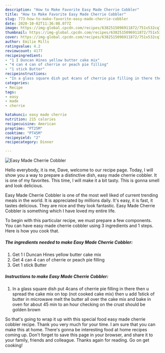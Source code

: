```yaml
---
description: "How to Make Favorite Easy Made Cherrie Cobbler"
title: "How to Make Favorite Easy Made Cherrie Cobbler"
slug: 773-how-to-make-favorite-easy-made-cherrie-cobbler
date: 2020-10-02T11:36:08.077Z
image: https://img-global.cpcdn.com/recipes/6382515096911872/751x532cq70/easy-made-cherrie-cobbler-recipe-main-photo.jpg
thumbnail: https://img-global.cpcdn.com/recipes/6382515096911872/751x532cq70/easy-made-cherrie-cobbler-recipe-main-photo.jpg
cover: https://img-global.cpcdn.com/recipes/6382515096911872/751x532cq70/easy-made-cherrie-cobbler-recipe-main-photo.jpg
author: Emilie Mills
ratingvalue: 4.2
reviewcount: 4177
recipeingredient:
- "1 I Duncan Hines yellow butter cake mix"
- "4 can 4 can of cherrie or peach pie filling"
- "1 stick Butter"
recipeinstructions:
- "In a glass square dish put 4cans of cherrie pie filling in there then u spread the cake mix on top (not cooked cake mix) then u add 1stick of butter in microwave melt the butter all over the cake mix and bake in oven for about 45 min to an hour checking on the crust should be golden brown"
categories:
- Recipe
tags:
- easy
- made
- cherrie

katakunci: easy made cherrie 
nutrition: 215 calories
recipecuisine: American
preptime: "PT25M"
cooktime: "PT45M"
recipeyield: "2"
recipecategory: Dinner

---
```



![Easy Made Cherrie Cobbler](https://img-global.cpcdn.com/recipes/6382515096911872/751x532cq70/easy-made-cherrie-cobbler-recipe-main-photo.jpg)

Hello everybody, it is me, Dave, welcome to our recipe page. Today, I will show you a way to prepare a distinctive dish, easy made cherrie cobbler. It is one of my favorites. This time, I will make it a bit tasty. This is gonna smell and look delicious.

Easy Made Cherrie Cobbler is one of the most well liked of current trending meals in the world. It is appreciated by millions daily. It's easy, it is fast, it tastes delicious. They are nice and they look fantastic. Easy Made Cherrie Cobbler is something which I have loved my entire life.




To begin with this particular recipe, we must prepare a few components. You can have easy made cherrie cobbler using 3 ingredients and 1 steps. Here is how you cook that.

<!--inarticleads1-->

##### The ingredients needed to make Easy Made Cherrie Cobbler:

1. Get 1 I Duncan Hines yellow butter cake mix
1. Get 4 can 4 can of cherrie or peach pie filling
1. Get 1 stick Butter




<!--inarticleads2-->

##### Instructions to make Easy Made Cherrie Cobbler:

1. In a glass square dish put 4cans of cherrie pie filling in there then u spread the cake mix on top (not cooked cake mix) then u add 1stick of butter in microwave melt the butter all over the cake mix and bake in oven for about 45 min to an hour checking on the crust should be golden brown




So that's going to wrap it up with this special food easy made cherrie cobbler recipe. Thank you very much for your time. I am sure that you can make this at home. There's gonna be interesting food at home recipes coming up. Don't forget to save this page in your browser, and share it to your family, friends and colleague. Thanks again for reading. Go on get cooking!
